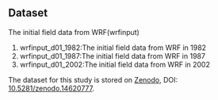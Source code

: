 ## Dataset
The initial field data from WRF(wrfinput)
1. wrfinput_d01_1982:The initial field data from WRF in 1982
2. wrfinput_d01_1987:The initial field data from WRF in 1987
3. wrfinput_d01_2002:The initial field data from WRF in 2002

The dataset for this study is stored on [Zenodo](https://zenodo.org/), DOI: [10.5281/zenodo.14620777](https://doi.org/10.5281/zenodo.14620777).
